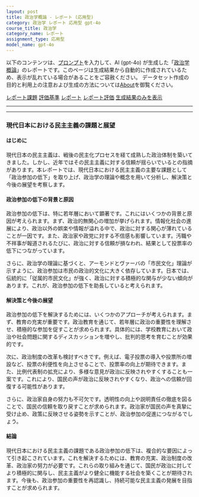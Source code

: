 ```yaml
---
layout: post
title: 政治学概論 - レポート (応用型)
category: 政治学 レポート 応用型 gpt-4o
course_title: 政治学
category_name: レポート
assignment_type: 応用型
model_name: gpt-4o
---
```


以下のコンテンツは、[プロンプト](https://github.com/takedatoshiyuki/synthetic_assignments/tree/main/generated/政治学/gpt-4o/prompt_レポート-応用型.md)を入力して、AI (gpt-4o) が生成した「[政治学概論](/contents/政治学/)」のレポートです。このページは生成結果から自動的に作成されているため、表示が乱れている場合があることをご容赦ください。
データセット作成の目的と利用上の注意および生成の方法については[About](/About)を御覧ください。

[レポート課題](../レポート課題-応用型)
[評価基準](../評価基準-応用型)
[レポート](../レポート-応用型)
[レポート評価](../レポート評価-応用型)
[生成結果のみを表示](https://github.com/takedatoshiyuki/synthetic_assignments/tree/main/generated/政治学/gpt-4o/レポート-応用型.md)
  

***
***
  
### 現代日本における民主主義の課題と展望

#### はじめに

現代日本の民主主義は、戦後の民主化プロセスを経て成熟した政治体制を築いてきました。しかし、近年ではその民主主義に対する信頼が揺らいでいるとの指摘があります。本レポートでは、現代日本における民主主義の主要な課題として「政治参加の低下」を取り上げ、政治学の理論や概念を用いて分析し、解決策と今後の展望を考察します。

#### 政治参加の低下の背景と原因

政治参加の低下は、特に若年層において顕著です。これにはいくつかの背景と原因が考えられます。まず、政治的無関心の増加が挙げられます。情報化社会の進展により、政治以外の娯楽や情報が溢れる中で、政治に対する関心が薄れていることが一因です。また、政治家や政党に対する不信感も影響しています。汚職や不祥事が報道されるたびに、政治に対する信頼が損なわれ、結果として投票率の低下につながっています。

さらに、政治学の理論に基づくと、アーモンドとヴァーバの「市民文化」理論が示すように、政治参加は市民の政治的文化に大きく依存しています。日本では、伝統的に「従属的市民文化」が強く、政治に対する積極的な関与が少ない傾向があります。これが、政治参加の低下を助長していると考えられます。

#### 解決策と今後の展望

政治参加の低下を解決するためには、いくつかのアプローチが考えられます。まず、教育の充実が重要です。政治教育を通じて、若年層に政治の重要性を理解させ、積極的な参加を促すことが求められます。具体的には、学校教育において政治や社会問題に関するディスカッションを増やし、批判的思考を育むことが効果的です。

次に、政治制度の改革も検討すべきです。例えば、電子投票の導入や投票所の増設など、投票の利便性を向上させることで、投票率の向上が期待できます。また、比例代表制の拡充により、多様な意見が政治に反映されやすくすることも一案です。これにより、国民の声が政治に反映されやすくなり、政治への信頼が回復する可能性があります。

さらに、政治家自身の努力も不可欠です。透明性の向上や説明責任の徹底を図ることで、国民の信頼を取り戻すことが求められます。政治家が国民の声を真摯に受け止め、政策に反映させる姿勢を示すことが、政治参加の促進につながるでしょう。

#### 結論

現代日本における民主主義の課題である政治参加の低下は、複合的な要因によって引き起こされています。これを解決するためには、教育の充実、政治制度の改革、政治家の努力が必要です。これらの取り組みを通じて、国民が政治に対してより積極的に関与し、民主主義がより健全に機能する社会を築くことが期待されます。今後も、政治参加の重要性を再認識し、持続可能な民主主義の発展を目指すことが求められます。
